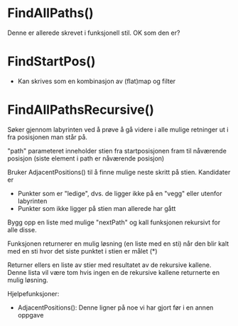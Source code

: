 
# FindAllPaths()

Denne er allerede skrevet i funksjonell stil. OK som den er?


# FindStartPos()

- Kan skrives som en kombinasjon av (flat)map og filter

# FindAllPathsRecursive()

Søker gjennom labyrinten ved å prøve å gå videre i alle mulige retninger ut i fra posisjonen man står på.

"path" parameteret inneholder stien fra startposisjonen fram til nåværende posisjon
(siste element i path er nåværende posisjon)

Bruker AdjacentPositions() til å finne mulige neste skritt på stien. Kandidater er
- Punkter som er "ledige", dvs. de ligger ikke på en "vegg" eller utenfor labyrinten 
- Punkter som ikke ligger på stien man allerede har gått

Bygg opp en liste med mulige "nextPath" og kall funksjonen rekursivt for alle disse.

Funksjonen returnerer en mulig løsning (en liste med en sti) når den blir kalt med en 
  sti hvor det siste punktet i stien er målet (*)

Returner ellers en liste av stier med resultatet av de rekursive kallene. Denne lista vil være tom hvis 
ingen en de rekursive kallene returnerte en mulig løsning.


Hjelpefunksjoner:
- AdjacentPositions(): Denne ligner på noe vi har gjort før i en annen oppgave